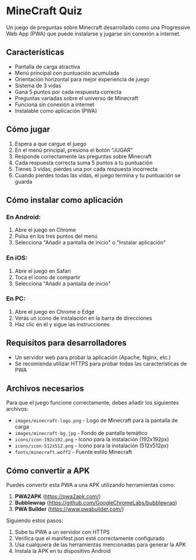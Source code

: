 # MineCraft Quiz

Un juego de preguntas sobre Minecraft desarrollado como una Progressive Web App (PWA) que puede instalarse y jugarse sin conexión a internet.

## Características

- Pantalla de carga atractiva
- Menú principal con puntuación acumulada
- Orientación horizontal para mejor experiencia de juego
- Sistema de 3 vidas
- Gana 5 puntos por cada respuesta correcta
- Preguntas variadas sobre el universo de Minecraft
- Funciona sin conexión a internet
- Instalable como aplicación (PWA)

## Cómo jugar

1. Espera a que cargue el juego
2. En el menú principal, presiona el botón "JUGAR"
3. Responde correctamente las preguntas sobre Minecraft
4. Cada respuesta correcta suma 5 puntos a tu puntuación
5. Tienes 3 vidas, pierdes una por cada respuesta incorrecta
6. Cuando pierdes todas las vidas, el juego termina y tu puntuación se guarda

## Cómo instalar como aplicación

### En Android:
1. Abre el juego en Chrome
2. Pulsa en los tres puntos del menú
3. Selecciona "Añadir a pantalla de inicio" o "Instalar aplicación"

### En iOS:
1. Abre el juego en Safari
2. Toca el icono de compartir
3. Selecciona "Añadir a pantalla de inicio"

### En PC:
1. Abre el juego en Chrome o Edge
2. Verás un icono de instalación en la barra de direcciones
3. Haz clic en él y sigue las instrucciones

## Requisitos para desarrolladores

- Un servidor web para probar la aplicación (Apache, Nginx, etc.)
- Se recomienda utilizar HTTPS para probar todas las características de PWA

## Archivos necesarios

Para que el juego funcione correctamente, debes añadir los siguientes archivos:

- `images/minecraft-logo.png` - Logo de Minecraft para la pantalla de carga
- `images/minecraft-bg.jpg` - Fondo de pantalla temático
- `icons/icon-192x192.png` - Icono para la instalación (192x192px)
- `icons/icon-512x512.png` - Icono para la instalación (512x512px)
- `fonts/minecraft.woff2` - Fuente estilo Minecraft

## Cómo convertir a APK

Puedes convertir esta PWA a una APK utilizando herramientas como:

1. **PWA2APK** (https://pwa2apk.com/)
2. **Bubblewrap** (https://github.com/GoogleChromeLabs/bubblewrap)
3. **PWA Builder** (https://www.pwabuilder.com/)

Siguiendo estos pasos:
1. Sube tu PWA a un servidor con HTTPS
2. Verifica que el manifest.json esté correctamente configurado
3. Usa cualquiera de las herramientas mencionadas para generar la APK
4. Instala la APK en tu dispositivo Android 